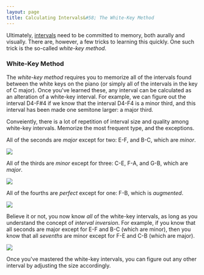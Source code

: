 ```yaml
---
layout: page
title: Calculating Intervals&#58; The White-Key Method
---
```


Ultimately, [intervals](intervals.html) need to be committed to memory, both aurally and visually. There are, however, a few tricks to learning this quickly. One such trick is the so-called *white-key method*. 

### White-Key Method

The *white-key method* requires you to memorize all of the intervals found between the white keys on the piano (or simply all of the intervals in the key of C major). Once you've learned these, any interval can be calculated as an alteration of a white-key interval. For example, we can figure out the interval D4-F#4 if we know that the interval D4-F4 is a minor third, and this interval has been made one semitone larger: a major third.

Conveiently, there is a lot of repetition of interval size and quality among white-key intervals. Memorize the most frequent type, and the exceptions.

All of the seconds are *major* except for two: E-F, and B-C, which are *minor*.

<img src="/images/intervals/wnm-seconds.png">

All of the thirds are *minor* except for three: C-E, F-A, and G-B, which are *major*.

<img src="/images/intervals/wnm-thirds.png">

All of the fourths are *perfect* except for one: F-B, which is *augmented*.

<img src="/images/intervals/wnm-fourths.png">

Believe it or not, you now know *all* of the white-key intervals, as long as you understand the concept of *interval inversion*. For example, if you know that all seconds are major except for E-F and B-C (which are minor), then you know that all *sevenths* are minor except for F-E and C-B (which are major).

<img src="/images/intervals/wnm-sevenths.png">

Once you've mastered the white-key intervals, you can figure out any other interval by adjusting the size accordingly. 





